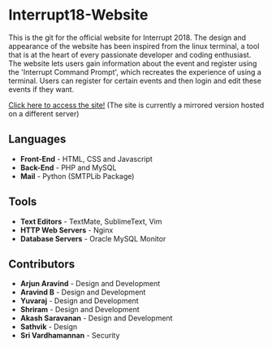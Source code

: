 # Interrupt18-Website
This is the git for the official website for Interrupt 2018. The design and appearance of the website has been inspired from the linux terminal, a tool that is at the heart of every passionate developer and coding enthusiast. The website lets users gain information about the event and register using the 'Interrupt Command Prompt', which recreates the experience of using a terminal. Users can register for certain events and then login and edit these events if they want.

[Click here to access the site!](http://interrupt2k18.in)
(The site is currently a mirrored version hosted on a different server)

## Languages
* **Front-End** - HTML, CSS and Javascript
* **Back-End** - PHP and MySQL
* **Mail** - Python (SMTPLib Package)

## Tools
* **Text Editors** - TextMate, SublimeText, Vim
* **HTTP Web Servers** - Nginx
* **Database Servers** - Oracle MySQL Monitor

## Contributors
* **Arjun Aravind** - Design and Development
* **Aravind B** - Design and Development
* **Yuvaraj** - Design and Development
* **Shriram** - Design and Development
* **Akash Saravanan** - Design and Development
* **Sathvik** - Design
* **Sri Vardhamannan** - Security
